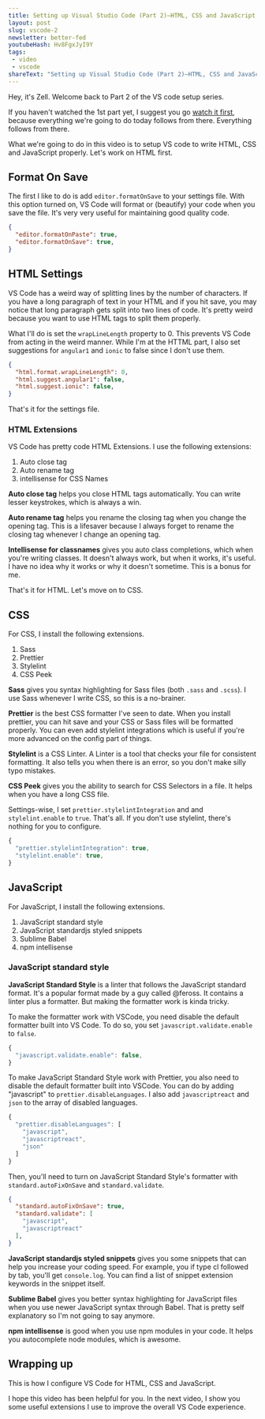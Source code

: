 ```yaml
---
title: Setting up Visual Studio Code (Part 2)—HTML, CSS and JavaScript settings
layout: post
slug: vscode-2
newsletter: better-fed
youtubeHash: Hv8FgxJyI9Y
tags:
 - video
 - vscode
shareText: "Setting up Visual Studio Code (Part 2)—HTML, CSS and JavaScript settings"
---
```


Hey, it's Zell. Welcome back to Part 2 of the VS code setup series.

If you haven't watched the 1st part yet, I suggest you go [watch it first](/blog/vscode-1), because everything we're going to do today follows from there.  Everything follows from there.

What we're going to do in this video is to setup VS code to write HTML, CSS and JavaScript properly. Let's work on HTML first.

<!--more-->

## Format On Save

The first I like to do is add `editor.formatOnSave` to your settings file. With this option turned on, VS Code will format or (beautify) your code when you save the file. It's very very useful for maintaining good quality code.

```json
{
  "editor.formatOnPaste": true,
  "editor.formatOnSave": true,
}
```

## HTML Settings

VS Code has a weird way of splitting lines by the number of characters. If you have a long paragraph of text in your HTML and if you hit save, you may notice that long paragraph gets split into two lines of code. It's pretty weird because you want to use HTML tags to split them properly.

What I'll do is set the `wrapLineLength` property to 0. This prevents VS Code from acting in the weird manner. While I'm at the HTTML part, I also set suggestions for `angular1` and `ionic` to false since I don't use them.

```json
{
  "html.format.wrapLineLength": 0,
  "html.suggest.angular1": false,
  "html.suggest.ionic": false,
}
```

That's it for the settings file.

### HTML Extensions

VS Code has pretty code HTML Extensions. I use the following extensions:

1. Auto close tag
2. Auto rename tag
3. intellisense for CSS Names

**Auto close tag** helps you close HTML tags automatically. You can write lesser keystrokes, which is always a win.

**Auto rename tag** helps you rename the closing tag when you change the opening tag. This is a lifesaver because I always forget to rename the closing tag whenever I change an opening tag.

**Intellisense for classnames** gives you auto class completions, which when you're writing classes. It doesn't always work, but when it works, it's useful. I have no idea why it works or why it doesn't sometime. This is a bonus for me.

That's it for HTML. Let's move on to CSS.

## CSS

For CSS, I install the following extensions.

1. Sass
2. Prettier
3. Stylelint
4. CSS Peek

**Sass** gives you syntax highlighting for Sass files (both `.sass` and `.scss`). I use Sass whenever I write CSS, so this is a no-brainer.

**Prettier** is the best CSS formatter I've seen to date. When you install prettier, you can hit save and your CSS or Sass files will be formatted properly. You can even add stylelint integrations which is useful if you're more advanced on the config part of things.

**Stylelint** is a CSS Linter. A Linter is a tool that checks your file for consistent formatting. It also tells you when there is an error, so you don't make silly typo mistakes.

**CSS Peek** gives you the ability to search for CSS Selectors in a file. It helps when you have a long CSS file.

Settings-wise, I set `prettier.stylelintIntegration` and and `stylelint.enable` to `true`. That's all. If you don't use stylelint, there's nothing for you to configure.

```js
{
  "prettier.stylelintIntegration": true,
  "stylelint.enable": true,
}
```

## JavaScript

For JavaScript, I install the following extensions.

1. JavaScript standard style
2. JavaScript standardjs styled snippets
3. Sublime Babel
4. npm intellisense

### JavaScript standard style

**JavaScript Standard Style** is a linter that follows the JavaScript standard format. It's a popular format made by a guy called @feross. It contains a linter plus a formatter. But making the formatter work is kinda tricky.

To make the formatter work with VSCode, you need disable the default formatter built into VS Code. To do so, you set `javascript.validate.enable` to `false`.

```js
{
  "javascript.validate.enable": false,
}
```

To make JavaScript Standard Style work with Prettier, you also need to disable the default formatter built into VSCode. You can do by adding "javascript" to `prettier.disableLanguages`. I also add `javascriptreact` and `json` to the array of disabled languages.

```js
{
  "prettier.disableLanguages": [
    "javascript",
    "javascriptreact",
    "json"
  ]
}
```

Then, you'll need to turn on JavaScript Standard Style's formatter with `standard.autoFixOnSave` and `standard.validate`.

```json
{
  "standard.autoFixOnSave": true,
  "standard.validate": [
    "javascript",
    "javascriptreact"
  ],
}
```

**JavaScript standardjs styled snippets** gives you some snippets that can help you increase your coding speed. For example, you if type cl followed by tab, you'll get `console.log`. You can find a list of snippet extension keywords in the snippet itself.

**Sublime Babel** gives you better syntax highlighting for JavaScript files when you use newer JavaScript syntax through Babel. That is pretty self explanatory so I'm not going to say anymore.

**npm intellisense** is good when you use npm modules in your code. It helps you autocomplete node modules, which is awesome.

## Wrapping up

This is how I configure VS Code for HTML, CSS and JavaScript.

I hope this video has been helpful for you. In the next video, I show you some useful extensions I use to improve the overall VS Code experience.


